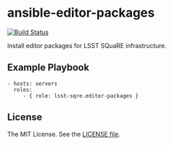 ansible-editor-packages
=======================

[![Build Status](https://travis-ci.org/lsst-sqre/ansible-editor-packages.svg?branch=master)](https://travis-ci.org/lsst-sqre/ansible-editor-packages)

Install editor packages for LSST SQuaRE infrastructure.

Example Playbook
----------------

    - hosts: servers
      roles:
         - { role: lsst-sqre.editor-packages }

License
-------

The MIT License. See the [LICENSE file](https://github.com/lsst-sqre/ansible-editor-packages/blob/master/LICENSE).
